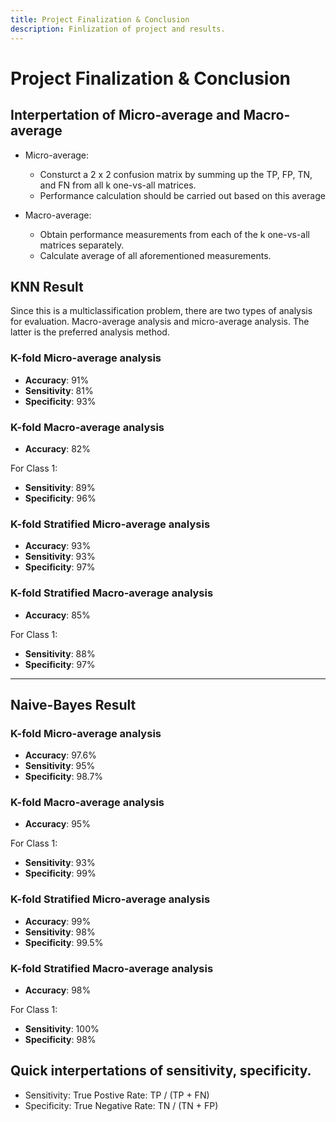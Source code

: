 ```yaml
---
title: Project Finalization & Conclusion
description: Finlization of project and results.
---
```


# Project Finalization & Conclusion

## Interpertation of Micro-average and Macro-average

- Micro-average:
	- Consturct a 2 x 2 confusion matrix by summing up the TP, FP, TN, and FN from all k one-vs-all matrices.
	- Performance calculation should be carried out based on this average

- Macro-average:
	- Obtain performance measurements from each of the k one-vs-all matrices separately.
	- Calculate average of all aforementioned measurements.	

## KNN Result

Since this is a multiclassification problem, there are two types of analysis for evaluation. Macro-average analysis and micro-average analysis. The latter is the preferred analysis method.

### K-fold Micro-average analysis

- **Accuracy**: 91%
- **Sensitivity**: 81%
- **Specificity**: 93%

### K-fold Macro-average analysis

- **Accuracy**: 82%

For Class 1:

- **Sensitivity**: 89%
- **Specificity**: 96%

### K-fold Stratified Micro-average analysis

- **Accuracy**: 93%
- **Sensitivity**: 93%
- **Specificity**: 97%

### K-fold Stratified Macro-average analysis

- **Accuracy**: 85%

For Class 1:

- **Sensitivity**: 88%
- **Specificity**: 97%

*** 

## Naive-Bayes Result

### K-fold Micro-average analysis

- **Accuracy**: 97.6%
- **Sensitivity**: 95%
- **Specificity**: 98.7%

### K-fold Macro-average analysis

- **Accuracy**: 95%

For Class 1:

- **Sensitivity**: 93%
- **Specificity**: 99%

### K-fold Stratified Micro-average analysis

- **Accuracy**: 99%
- **Sensitivity**: 98%
- **Specificity**: 99.5%

### K-fold Stratified Macro-average analysis

- **Accuracy**: 98%

For Class 1:

- **Sensitivity**: 100%
- **Specificity**: 98%


## Quick interpertations of sensitivity, specificity.

- Sensitivity: True Postive Rate: TP / (TP + FN)
- Specificity: True Negative Rate: TN / (TN + FP)




